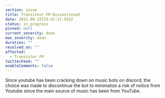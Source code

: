 ```yaml
---
section: issue
title: Transistor FM Discontinued
date: 2021-09-15T23:47:17.952Z
status: in_progress
pinned: null
current_severity: down
max_severity: down
duration: ""
resolved_on: ""
affected:
  - Transistor FM
twitterFeed: ""
enableComments: false
---
```

Since youtube has been cracking down on music bots on discord, the choice was made to discontinue the bot to minimalize a risk of notice from Youtube since the main source of music has been from YouTube.